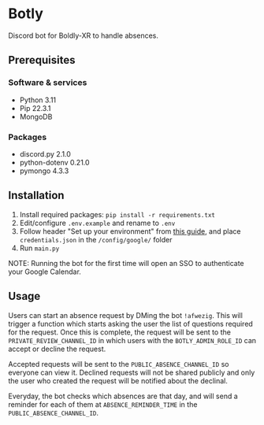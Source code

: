 # Botly
Discord bot for Boldly-XR to handle absences.

## Prerequisites
### Software & services
- Python 3.11
- Pip 22.3.1
- MongoDB

### Packages
- discord.py 2.1.0
- python-dotenv 0.21.0
- pymongo 4.3.3

## Installation
1. Install required packages: `pip install -r requirements.txt`
2. Edit/configure `.env.example` and rename to `.env`
3. Follow header "Set up your environment" from [this guide](https://developers.google.com/calendar/api/quickstart/python), and place `credentials.json` in the `/config/google/` folder
3. Run `main.py`

NOTE: Running the bot for the first time will open an SSO to authenticate your Google Calendar.

## Usage
Users can start an absence request by DMing the bot `!afwezig`. This will trigger a function which starts asking the user the list of questions required for the request. Once this is complete, the request will be sent to the `PRIVATE_REVIEW_CHANNEL_ID` in which users with the `BOTLY_ADMIN_ROLE_ID` can accept or decline the request.

Accepted requests will be sent to the `PUBLIC_ABSENCE_CHANNEL_ID` so everyone can view it. Declined requests will not be shared publicly and only the user who created the request will be notified about the declinal.

Everyday, the bot checks which absences are that day, and will send a reminder for each of them at `ABSENCE_REMINDER_TIME` in the `PUBLIC_ABSENCE_CHANNEL_ID`.
